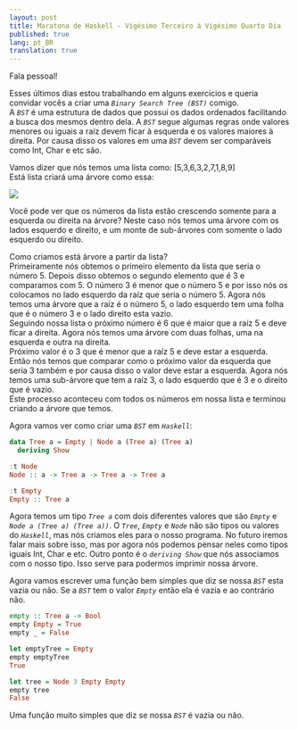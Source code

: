 ```yaml
---
layout: post
title: Maratona de Haskell - Vigésimo Terceiro à Vigésimo Quarto Dia
published: true
lang: pt_BR
translation: true
---
```


Fala pessoal!

Esses últimos dias estou trabalhando em alguns exercícios e queria convidar vocês a criar uma *`Binary Search Tree (BST)`* comigo.  
A *`BST`* é uma estrutura de dados que possui os dados ordenados facilitando a busca dos mesmos dentro dela. A *`BST`* segue algumas regras onde valores menores ou iguais a raíz devem ficar à esquerda e os valores maiores à direita. Por causa disso os valores em uma *`BST`* devem ser comparáveis como Int, Char e etc são.

<!--more-->

Vamos dizer que nós temos uma lista como: [5,3,6,3,2,7,1,8,9]  
Está lista criará uma árvore como essa:  

<image src="{{site.url}}/images/bst_1.png" />

Você pode ver que os números da lista estão crescendo somente para a esquerda ou direita na árvore? Neste caso nós temos uma árvore com os lados esquerdo e direito, e um monte de sub-árvores com somente o lado esquerdo ou direito.

Como criamos está árvore a partir da lista?  
Primeiramente nós obtemos o primeiro elemento da lista que seria o número 5. Depois disso obtemos o segundo elemento que é 3 e comparamos com 5. O número 3 é menor que o número 5 e por isso nós os colocamos no lado esquerdo da raíz que seria o número 5. Agora nós temos uma árvore que a raíz é o número 5, o lado esquerdo tem uma folha que é o número 3 e o lado direito esta vazio.  
Seguindo nossa lista o próximo número é 6 que é maior que a raíz 5 e deve ficar a direita. Agora nós temos uma árvore com duas folhas, uma na esquerda e outra na direita.  
Próximo valor é o 3 que é menor que a raíz 5 e deve estar a esquerda. Então nós temos que comparar como o próximo valor da esquerda que seria 3 também e por causa disso o valor deve estar a esquerda. Agora nós temos uma sub-árvore que tem a raíz 3, o lado esquerdo que é 3 e o direito que é vazio.  
Este processo aconteceu com todos os números em nossa lista e terminou criando a árvore que temos.


Agora vamos ver como criar uma *`BST`* em *`Haskell`*:
```haskell
data Tree a = Empty | Node a (Tree a) (Tree a)
  deriving Show

:t Node
Node :: a -> Tree a -> Tree a -> Tree a

:t Empty
Empty :: Tree a
```
Agora temos um tipo *`Tree a`* com dois diferentes valores que são *`Empty`* e *`Node a (Tree a) (Tree a))`*. O *`Tree`*, *`Empty`* e *`Node`* não são tipos ou valores do *`Haskell`*, mas nós criamos eles para o nosso programa. No futuro iremos falar mais sobre isso, mas por agora nós podemos pensar neles como tipos iguais Int, Char e etc.
Outro ponto é o *`deriving Show`* que nós associamos com o nosso tipo. Isso serve para podermos imprimir nossa árvore.

Agora vamos escrever uma função bem simples que diz se nossa *`BST`* esta vazia ou não. Se a *`BST`* tem o valor *`Empty`* então ela é vazia e ao contrário não.
```haskell
empty :: Tree a -> Bool
empty Empty = True
empty _ = False

let emptyTree = Empty
empty emptyTree
True

let tree = Node 3 Empty Empty
empty tree
False
```
Uma função muito simples que diz se nossa *`BST`* é vazia ou não.

